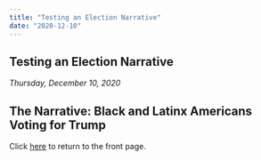 ```yaml
---
title: "Testing an Election Narrative"
date: "2020-12-10"
---
```


## Testing an Election Narrative
*Thursday, December 10, 2020*

## The Narrative: Black and Latinx Americans Voting for Trump



Click [here](https://yanxifang.github.io/Gov-1347) to return to the front page.
